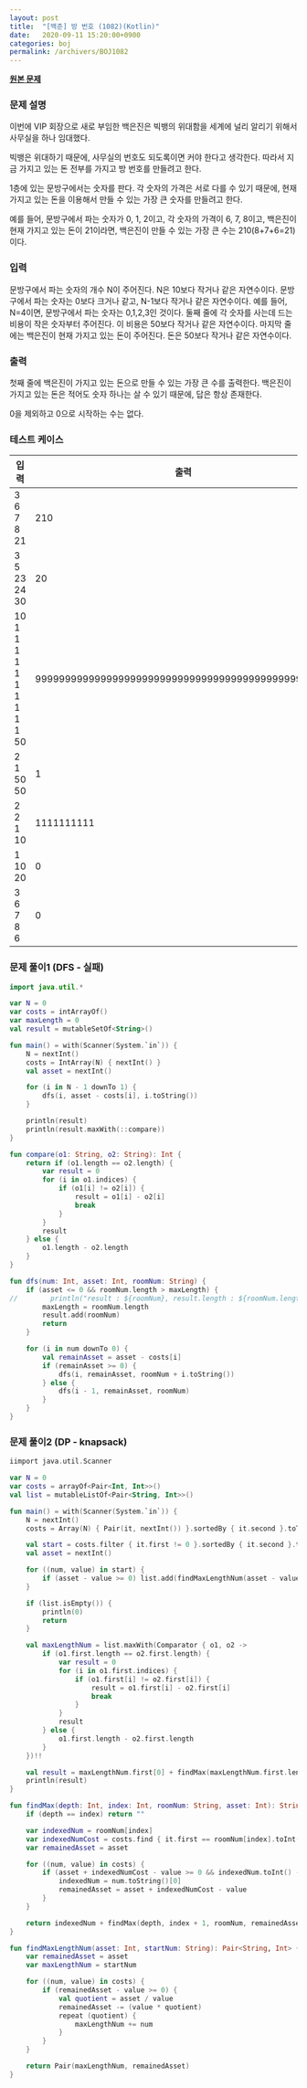 ```yaml
---
layout: post
title:  "[백준] 방 번호 (1082)(Kotlin)"
date:   2020-09-11 15:20:00+0900
categories: boj
permalink: /archivers/BOJ1082
---
```


**[원본 문제](https://www.acmicpc.net/problem/1082)**

### 문제 설명

이번에 VIP 회장으로 새로 부임한 백은진은 빅뱅의 위대함을 세계에 널리 알리기 위해서 사무실을 하나 임대했다.

빅뱅은 위대하기 때문에, 사무실의 번호도 되도록이면 커야 한다고 생각한다. 따라서 지금 가지고 있는 돈 전부를 가지고 방 번호를 만들려고 한다.

1층에 있는 문방구에서는 숫자를 판다. 각 숫자의 가격은 서로 다를 수 있기 때문에, 현재 가지고 있는 돈을 이용해서 만들 수 있는 가장 큰 숫자를 만들려고 한다.

예를 들어, 문방구에서 파는 숫자가 0, 1, 2이고, 각 숫자의 가격이 6, 7, 8이고, 백은진이 현재 가지고 있는 돈이 21이라면, 백은진이 만들 수 있는 가장 큰 수는 210(8+7+6=21)이다.

### 입력

문방구에서 파는 숫자의 개수 N이 주어진다. N은 10보다 작거나 같은 자연수이다. 문방구에서 파는 숫자는 0보다 크거나 같고, N-1보다 작거나 같은 자연수이다. 예를 들어, N=4이면, 문방구에서 파는 숫자는 0,1,2,3인 것이다. 둘째 줄에 각 숫자를 사는데 드는 비용이 작은 숫자부터 주어진다. 이 비용은 50보다 작거나 같은 자연수이다. 마지막 줄에는 백은진이 현재 가지고 있는 돈이 주어진다. 돈은 50보다 작거나 같은 자연수이다.

### 출력

첫째 줄에 백은진이 가지고 있는 돈으로 만들 수 있는 가장 큰 수를 출력한다. 백은진이 가지고 있는 돈은 적어도 숫자 하나는 살 수 있기 때문에, 답은 항상 존재한다.

0을 제외하고 0으로 시작하는 수는 없다.

### 테스트 케이스

|입력|출력|
|-----|-----|
|3<br>6 7 8<br>21|210|
|3<br>5 23 24<br>30|20
|10<br>1 1 1 1 1 1 1 1 1 1<br>50|99999999999999999999999999999999999999999999999999|
|2<br>1 50<br>50|1|
|2<br>2 1<br>10|1111111111|
|1<br>10<br>20|0|
|3<br>6 7 8<br>6|0|



### 문제 풀이1 (DFS - 실패)
```kotlin
import java.util.*

var N = 0
var costs = intArrayOf()
var maxLength = 0
val result = mutableSetOf<String>()

fun main() = with(Scanner(System.`in`)) {
    N = nextInt()
    costs = IntArray(N) { nextInt() }
    val asset = nextInt()

    for (i in N - 1 downTo 1) {
        dfs(i, asset - costs[i], i.toString())
    }

    println(result)
    println(result.maxWith(::compare))
}

fun compare(o1: String, o2: String): Int {
    return if (o1.length == o2.length) {
        var result = 0
        for (i in o1.indices) {
            if (o1[i] != o2[i]) {
                result = o1[i] - o2[i]
                break
            }
        }
        result
    } else {
        o1.length - o2.length
    }
}

fun dfs(num: Int, asset: Int, roomNum: String) {
    if (asset <= 0 && roomNum.length > maxLength) {
//        println("result : ${roomNum}, result.length : ${roomNum.length}")
        maxLength = roomNum.length
        result.add(roomNum)
        return
    }

    for (i in num downTo 0) {
        val remainAsset = asset - costs[i]
        if (remainAsset >= 0) {
            dfs(i, remainAsset, roomNum + i.toString())
        } else {
            dfs(i - 1, remainAsset, roomNum)
        }
    }
}

```

### 문제 풀이2 (DP - knapsack)
```kotlin
iimport java.util.Scanner

var N = 0
var costs = arrayOf<Pair<Int, Int>>()
val list = mutableListOf<Pair<String, Int>>()

fun main() = with(Scanner(System.`in`)) {
    N = nextInt()
    costs = Array(N) { Pair(it, nextInt()) }.sortedBy { it.second }.toTypedArray()

    val start = costs.filter { it.first != 0 }.sortedBy { it.second }.toTypedArray()
    val asset = nextInt()

    for ((num, value) in start) {
        if (asset - value >= 0) list.add(findMaxLengthNum(asset - value, num.toString()))
    }

    if (list.isEmpty()) {
        println(0)
        return
    }

    val maxLengthNum = list.maxWith(Comparator { o1, o2 ->
        if (o1.first.length == o2.first.length) {
            var result = 0
            for (i in o1.first.indices) {
                if (o1.first[i] != o2.first[i]) {
                    result = o1.first[i] - o2.first[i]
                    break
                }
            }
            result
        } else {
            o1.first.length - o2.first.length
        }
    })!!

    val result = maxLengthNum.first[0] + findMax(maxLengthNum.first.length, 1, maxLengthNum.first, maxLengthNum.second)
    println(result)
}

fun findMax(depth: Int, index: Int, roomNum: String, asset: Int): String {
    if (depth == index) return ""

    var indexedNum = roomNum[index]
    var indexedNumCost = costs.find { it.first == roomNum[index].toInt() - 48 }!!.second
    var remainedAsset = asset

    for ((num, value) in costs) {
        if (asset + indexedNumCost - value >= 0 && indexedNum.toInt() - 48 < num) {
            indexedNum = num.toString()[0]
            remainedAsset = asset + indexedNumCost - value
        }
    }

    return indexedNum + findMax(depth, index + 1, roomNum, remainedAsset)
}

fun findMaxLengthNum(asset: Int, startNum: String): Pair<String, Int> {
    var remainedAsset = asset
    var maxLengthNum = startNum

    for ((num, value) in costs) {
        if (remainedAsset - value >= 0) {
            val quotient = asset / value
            remainedAsset -= (value * quotient)
            repeat (quotient) {
                maxLengthNum += num
            }
        }
    }

    return Pair(maxLengthNum, remainedAsset)
}



```

